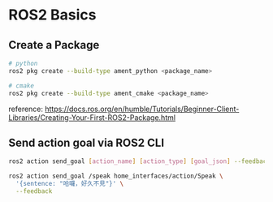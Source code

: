# ROS2 Basics


## Create a Package

```bash
# python
ros2 pkg create --build-type ament_python <package_name>

# cmake
ros2 pkg create --build-type ament_cmake <package_name>
```

reference: https://docs.ros.org/en/humble/Tutorials/Beginner-Client-Libraries/Creating-Your-First-ROS2-Package.html

## Send action goal via ROS2 CLI

```bash
ros2 action send_goal [action_name] [action_type] [goal_json] --feedback

ros2 action send_goal /speak home_interfaces/action/Speak \
  '{sentence: "哈囉，好久不見"}' \
  --feedback
```
